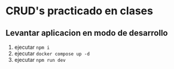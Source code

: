 # CRUD's practicado en clases

## Levantar aplicacion en modo de desarrollo
1. ejecutar ```npm i```
2. ejecutar ```docker compose up -d```
2. ejecutar ```npm run dev```

